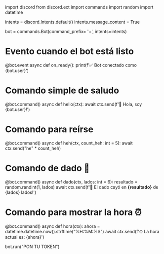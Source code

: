 import discord
from discord.ext import commands
import random
import datetime

intents = discord.Intents.default()
intents.message_content = True

bot = commands.Bot(command_prefix= '+', intents=intents)

# Evento cuando el bot está listo
@bot.event
async def on_ready():
    print(f'✅ Bot conectado como {bot.user}')

# Comando simple de saludo
@bot.command()
async def hello(ctx):
    await ctx.send(f'👋 Hola, soy {bot.user}!')

# Comando para reírse
@bot.command()
async def heh(ctx, count_heh: int = 5):
    await ctx.send("he" * count_heh)

# Comando de dado 🎲
@bot.command()
async def dado(ctx, lados: int = 6):
    resultado = random.randint(1, lados)
    await ctx.send(f'🎲 El dado cayó en **{resultado}** de {lados} lados!')

# Comando para mostrar la hora ⏰
@bot.command()
async def hora(ctx):
    ahora = datetime.datetime.now().strftime("%H:%M:%S")
    await ctx.send(f'⏰ La hora actual es: {ahora}')


bot.run("PON TU TOKEN")
